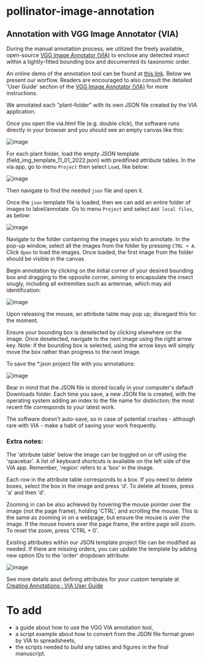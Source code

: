 # pollinator-image-annotation

## Annotation with VGG Image Annotator (VIA)

During the manual annotation process, we utilized the freely available, open-source [VGG Image Annotator (VIA)][1] to enclose any detected insect within a tightly-fitted bounding box and documented its taxonomic order. 

An online demo of the annotation tool can be found at [this link][2]. Below we present our worflow. Readers are encouraged to also consult the detailed 'User Guide' section of the [VGG Image Annotator (VIA)][1] for more instructions.

We annotated each "plant-folder" with its own JSON file created by the VIA application.

Once you open the via.html file (e.g. double click), the software runs directly in your browser and you should see an empty canvas like this:

![image](https://github.com/valentinitnelav/pollinator-image-annotation/assets/14074269/d839a2c2-d17f-4b72-bb16-b9798692ca9d)

For each plant folder, load the empty JSON template (field_img_template_11_01_2022.json) with predifined attribute tables. 
In the via app, go to menu `Project` then select `Load`, like below:

![image](https://github.com/valentinitnelav/pollinator-image-annotation/assets/14074269/1097c159-e5e3-4530-941d-29f15bdd8433)

Then navigate to find the needed `json` file and open it.

Once the `json` template file is loaded, then we can add an entire folder of images to label/annotate. Go to menu `Project` and select `Add local files`, as below:

![image](https://github.com/valentinitnelav/pollinator-image-annotation/assets/14074269/4bf50919-1533-4adf-ae61-7e070b2e1c53)

Navigate to the folder containing the images you wish to annotate. In the pop-up window, select all the images from the folder by pressing `CTRL + A`. Click `Open` to load the images. Once loaded, the first image from the folder should be visible in the canvas.

Begin annotation by clicking on the initial corner of your desired bounding box and dragging to the opposite corner, aiming to encapsulate the insect snugly, including all extremities such as antennae, which may aid identification:

![image](https://github.com/valentinitnelav/pollinator-image-annotation/assets/14074269/cd5a78c9-123d-4800-a792-107e2deb3318)

Upon releasing the mouse, an attribute table may pop up; disregard this for the moment.

Ensure your bounding box is deselected by clicking elsewhere on the image. Once deselected, navigate to the next image using the right arrow key. Note: if the bounding box is selected, using the arrow keys will simply move the box rather than progress to the next image.

To save the *.json project file with you annotations:

![image](https://github.com/valentinitnelav/pollinator-image-annotation/assets/14074269/036ca99f-2b55-4046-8478-edc039191ab0)

Bear in mind that the JSON file is stored locally in your computer's default Downloads folder. Each time you save, a new JSON file is created, with the operating system adding an index to the file name for distinction; the most recent file corresponds to your latest work.

The software doesn't auto-save, so in case of potential crashes - although rare with VIA - make a habit of saving your work frequently.

### Extra notes:

The 'attribute table' below the image can be toggled on or off using the 'spacebar'. A list of keyboard shortcuts is available on the left side of the VIA app. Remember, 'region' refers to a 'box' in the image.

Each row in the attribute table corresponds to a box. If you need to delete boxes, select the box in the image and press 'd'. To delete all boxes, press 'a' and then 'd'.

Zooming in can be also achieved by hovering the mouse pointer over the image (not the page frame), holding 'CTRL', and scrolling the mouse. This is the same as zooming in on a webpage, but ensure the mouse is over the image. If the mouse hovers over the page frame, the entire page will zoom. To reset the zoom, press 'CTRL + 0'.

Existing attributes within our JSON template project file can be modified as needed. If there are missing orders, you can update the template by adding new option IDs to the 'order' dropdown attribute:

![image](https://github.com/valentinitnelav/pollinator-image-annotation/assets/14074269/944f3666-3e9a-4344-b745-5f481135de18)

See more details aout definng attributes for your custom template at [Creating Annotations : VIA User Guide][3]

[1]: https://www.robots.ox.ac.uk/~vgg/software/via/
[2]: https://www.robots.ox.ac.uk/~vgg/software/via/via_demo.html
[3]: https://www.robots.ox.ac.uk/~vgg/software/via/docs/creating_annotations.html

# To add

- a guide about how to use the VGG VIA annotation tool, 
- a script example about how to convert from the JSON file format given by VIA to spreadsheets,
- the scripts needed to build any tables and figures in the final manuscript.
